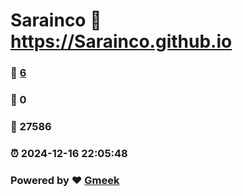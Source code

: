 # Sarainco :link: https://Sarainco.github.io 
### :page_facing_up: [6](https://Sarainco.github.io/tag.html) 
### :speech_balloon: 0 
### :hibiscus: 27586 
### :alarm_clock: 2024-12-16 22:05:48 
### Powered by :heart: [Gmeek](https://github.com/Meekdai/Gmeek)
